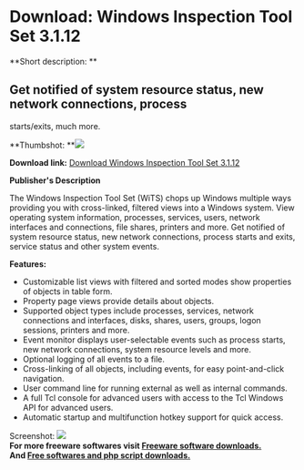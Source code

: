 # Download: Windows Inspection Tool Set 3.1.12

**Short description: **

## Get notified of system resource status, new network connections, process
starts/exits, much more.

  
**Thumbshot: **![](http://www.freewarefiles.com/screenshot/wininsptoolset_md.gif)   
  
**Download link:** [Download Windows Inspection Tool Set 3.1.12](http://freesoftwares.boysofts.com/Windows-Inspection-Tool-Set_program_42347.html)  
  

**Publisher's Description**  
  

The Windows Inspection Tool Set (WiTS) chops up Windows multiple ways
providing you with cross-linked, filtered views into a Windows system. View
operating system information, processes, services, users, network interfaces
and connections, file shares, printers and more. Get notified of system
resource status, new network connections, process starts and exits, service
status and other system events.

**Features:**

  * Customizable list views with filtered and sorted modes show properties of objects in table form. 
  * Property page views provide details about objects. 
  * Supported object types include processes, services, network connections and interfaces, disks, shares, users, groups, logon sessions, printers and more. 
  * Event monitor displays user-selectable events such as process starts, new network connections, system resource levels and more. 
  * Optional logging of all events to a file. 
  * Cross-linking of all objects, including events, for easy point-and-click navigation. 
  * User command line for running external as well as internal commands. 
  * A full Tcl console for advanced users with access to the Tcl Windows API for advanced users. 
  * Automatic startup and multifunction hotkey support for quick access. 

  
  
Screenshot: ![](http://www.freewarefiles.com/screenshot/wininsptoolset.gif)  
**For more freeware softwares visit [Freeware software downloads.](http://freesoftwares.boysofts.com/)**   
**And [Free softwares and php script downloads.](http://www.boysofts.com/)**

